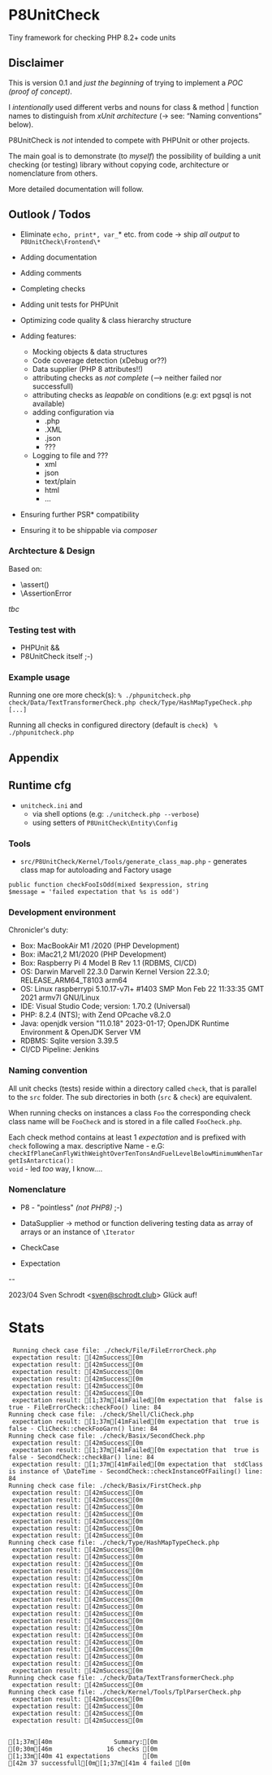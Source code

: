 # P8UnitCheck

  Tiny framework for checking PHP 8.2+ code units

## Disclaimer
  
  This is version 0.1 and _just the beginning_ of trying to implement a _POC (proof of concept)_.

  I _intentionally_ used different verbs and nouns for class & method | function names to distinguish from
  _xUnit architecture_ (-> see: “Naming conventions” below).
  
  P8UnitCheck is  *not* intended to compete with PHPUnit or other projects. 

  The main goal is to demonstrate (to _myself_) the possibility of building a unit checking (or testing) library 
  without copying code, architecture or nomenclature from others.  
  
  More detailed documentation will follow.



## Outlook / Todos
 
  - Eliminate <code>echo, print*, var_</code>* etc. from code -> ship  *all output* to <code>P8UnitCheck\Frontend\\*</code>
  - Adding documentation 
  - Adding comments 
  - Completing checks
  - Adding unit tests for PHPUnit 
  - Optimizing code quality & class hierarchy structure
  - Adding features:
    - Mocking objects & data structures
    - Code coverage detection (xDebug or??)
    - Data supplier (PHP 8 attributes!!)
    - attributing checks as *not complete* (--> neither failed nor successfull)
    - attributing checks as *leapable* on conditions (e.g: ext pgsql is not available)
    - adding configuration via
      - .php
      - .XML
      - .json  
      - ???
    - Logging to file and ???
      - xml
      - json
      - text/plain
      - html
      - ...


  - Ensuring further PSR* compatibility
  - Ensuring it to be shippable via _composer_


 


### Archtecture & Design

Based on: 
 - \assert()
 - \AssertionError 

 *tbc*

 ### Testing test  with 
 - PHPUnit &&
 - P8UnitCheck itself ;-)


### Example usage

Running one ore more check(s):
<code>% ./phpunitcheck.php check/Data/TextTransformerCheck.php  check/Type/HashMapTypeCheck.php [...]
</code>

Running all checks in configured directory (default is <code>check</code>)
 <code>
% ./phpunitcheck.php
</code>
 ## Appendix 



## Runtime cfg

- <code>unitcheck.ini</code> and 
  - via shell options  (e.g: <code>./unitcheck.php --verbose</code>)
  - using setters of <code>P8UnitCheck\Entity\Config</code>


### Tools

- <code>src/P8UnitCheck/Kernel/Tools/generate_class_map.php</code> - generates class map for autoloading and Factory usage

<code>public function checkFooIsOdd(mixed $expression, string $message = 'failed expectation that %s is odd')
</code>

### Development environment 

 Chronicler's duty: 

 - Box: MacBookAir M1 /2020 (PHP Development)
 - Box: iMac21,2 M1/2020 (PHP Development)
 - Box: Raspberry Pi 4 Model B Rev 1.1 (RDBMS, CI/CD)
 - OS: Darwin Marvell 22.3.0 Darwin Kernel Version 22.3.0; RELEASE_ARM64_T8103 arm64
 - OS: Linux raspberrypi 5.10.17-v7l+ #1403 SMP Mon Feb 22 11:33:35 GMT 2021 armv7l GNU/Linux
 - IDE: Visual Studio Code; version: 1.70.2 (Universal)
 - PHP: 8.2.4 (NTS); with Zend OPcache v8.2.0
 - Java: openjdk version "11.0.18" 2023-01-17; OpenJDK Runtime Environment  & OpenJDK Server VM
 - RDBMS: Sqlite version 3.39.5
 - CI/CD Pipeline: Jenkins 

### Naming convention
All unit checks (tests) reside within a directory called <code>check</code>, that is parallel to the <code>src</code> folder. 
The sub directories in both (<code>src</code> & <code>check</code>) are equivalent.

When running checks on instances a class <code>Foo</code> the corresponding check class name will be   <code>FooCheck</code> and is stored in a file called  <code>FooCheck.php</code>. 

Each check method contains at least 1 _expectation_ and is prefixed with <code>check</code> following a max. descriptive Name - e.G: <code>checkIfPlaneCanFlyWithWeightOverTenTonsAndFuelLevelBelowMinimumWhenTargetIsAntarctica(): void</code>  - led _too_ way, I know....

### Nomenclature

  - P8 - "pointless" _(not PHP8)_ ;-)

  - DataSupplier -> method or function delivering testing data as array of arrays or an instance of <code>\Iterator</code>
  - CheckCase
  - Expectation

-- 

 2023/04 Sven Schrodt &lt;sven@schrodt.club&gt;
 Glück auf!


 # Stats

 <pre>
 <code>Running check case file: ./check/File/FileErrorCheck.php
 expectation result: [42mSuccess[0m
 expectation result: [42mSuccess[0m
 expectation result: [42mSuccess[0m
 expectation result: [42mSuccess[0m
 expectation result: [42mSuccess[0m
 expectation result: [42mSuccess[0m
 expectation result: [1;37m[41mFailed[0m expectation that  false is true - FileErrorCheck::checkFoo() line: 84
Running check case file: ./check/Shell/CliCheck.php
 expectation result: [1;37m[41mFailed[0m expectation that  true is false - CliCheck::checkFooGarn() line: 84
Running check case file: ./check/Basix/SecondCheck.php
 expectation result: [42mSuccess[0m
 expectation result: [1;37m[41mFailed[0m expectation that  true is false - SecondCheck::checkBar() line: 84
 expectation result: [1;37m[41mFailed[0m expectation that  stdClass is instance of \DateTime - SecondCheck::checkInstanceOfFailing() line: 84
Running check case file: ./check/Basix/FirstCheck.php
 expectation result: [42mSuccess[0m
 expectation result: [42mSuccess[0m
 expectation result: [42mSuccess[0m
 expectation result: [42mSuccess[0m
 expectation result: [42mSuccess[0m
 expectation result: [42mSuccess[0m
 expectation result: [42mSuccess[0m
Running check case file: ./check/Type/HashMapTypeCheck.php
 expectation result: [42mSuccess[0m
 expectation result: [42mSuccess[0m
 expectation result: [42mSuccess[0m
 expectation result: [42mSuccess[0m
 expectation result: [42mSuccess[0m
 expectation result: [42mSuccess[0m
 expectation result: [42mSuccess[0m
 expectation result: [42mSuccess[0m
 expectation result: [42mSuccess[0m
 expectation result: [42mSuccess[0m
 expectation result: [42mSuccess[0m
 expectation result: [42mSuccess[0m
 expectation result: [42mSuccess[0m
 expectation result: [42mSuccess[0m
 expectation result: [42mSuccess[0m
 expectation result: [42mSuccess[0m
 expectation result: [42mSuccess[0m
 expectation result: [42mSuccess[0m
Running check case file: ./check/Data/TextTransformerCheck.php
 expectation result: [42mSuccess[0m
Running check case file: ./check/Kernel/Tools/TplParserCheck.php
 expectation result: [42mSuccess[0m
 expectation result: [42mSuccess[0m
 expectation result: [42mSuccess[0m
 expectation result: [42mSuccess[0m


[1;37m[40m                 Summary:[0m
[0;30m[46m               16 checks [0m
[1;33m[40m 41 expectations         [0m
[42m 37 successfull[0m[1;37m[41m 4 failed [0m

